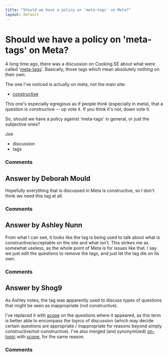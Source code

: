 ```yaml
---
title: "Should we have a policy on 'meta-tags' on Meta?"
layout: default
---
```

Should we have a policy on 'meta-tags' on Meta?
=====================
A long time ago, there was a discussion on Cooking.SE about what were
called
'[meta-tags](http://meta.cooking.stackexchange.com/questions/434/please-zap-the-meta-tags-and-dependent-tags)'.
Basically, those tags which mean absolutely *nothing* on their own.

The one I've noticed is actually on meta, not the main site:

-   [constructive](http://meta.libraries.stackexchange.com/questions/tagged/constructive)

This one's especially egregious as if people think (especially in meta),
that a question is constructive -- up vote it. If you think it's not,
down vote it.

So, should we have a policy against 'meta-tags' in general, or just the
subjective ones?

Joe

<ul class="tags"><li class="tag">discussion</li><li class="tag">tags</li></ul>

### Comments ###


Answer by Deborah Mould
----------------
Hopefully everything that is discussed in Meta is constructive, so I
don't think we need this tag at all.

### Comments ###

Answer by Ashley Nunn
----------------
From what I can see, it looks like the tag is being used to talk about
what is constructive/acceptable on the site and what isn't. This strikes
me as somewhat useless, as the whole point of Meta is for issues like
that. I say we just edit the questions to remove the tags, and just let
the tag die on its own.

### Comments ###

Answer by Shog9
----------------
As Ashley notes, the tag was apparently used to discuss types of
questions that might be seen as inappropriate (not constructive).

I've replaced it with
[scope](/questions/tagged/scope "show questions tagged 'scope'") on the
questions where it appeared, as this term is better able to encompass
the topics of discussion (which may decide certain questions are
appropriate / inappropriate for reasons beyond simply
constructive/not-constructive). I've also merged (and synonymized)
[on-topic](/questions/tagged/on-topic "show questions tagged 'on-topic'")
with [scope](/questions/tagged/scope "show questions tagged 'scope'"),
for the same reason.

### Comments ###


